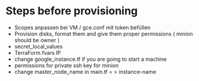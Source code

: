 # Steps before provisioning

* Scopes anpassen bei VM / gce.conf mit token befüllen
* Provision disks, format them and give them proper permissions ( minion should be owner )
* secret_local_values
* TerraForm.fvars IP
* change google_instance.tf if you are going to start a machine
* permissions for private ssh key for minion
* change master_node_name in main.tf = > instance-name